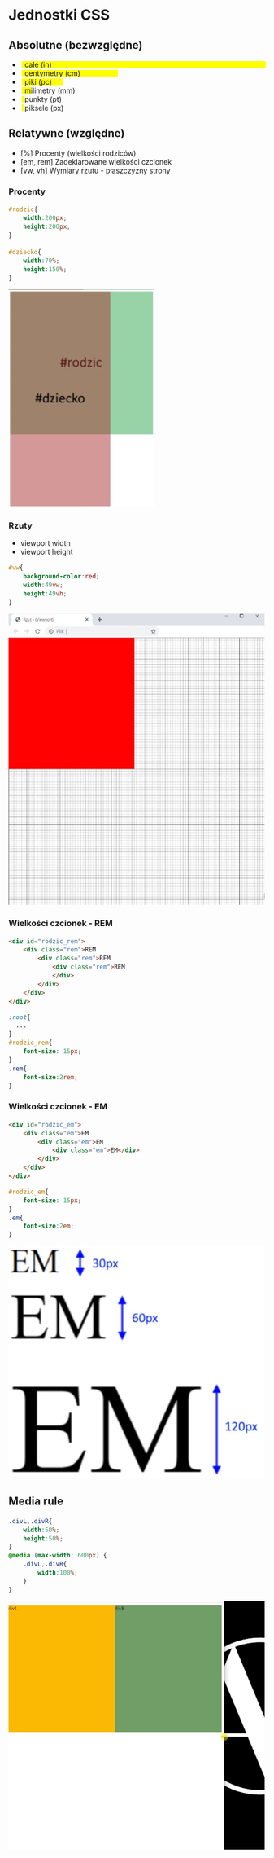 # Jednostki CSS
## Absolutne (bezwzględne)
<style>
  .units_ul li{
    position:relative;
    z-index:1;
  }
  .units_ul li:after{
    z-index:-1;
    content:"";
    background:yellow;
    position:absolute;
    height:calc(100% - 4px);
    width:100%;
    top:0;
    left:0;
    margin:2px;
  } 
  .units_ul .in:after{ width:5in; }
  .units_ul .cm:after{ width:5cm; }
  .units_ul .pc:after{ width:5pc; }
  .units_ul .mm:after{ width:5mm; }
  .units_ul .pt:after{ width:5pt; }
  .units_ul .px:after{ width:5px; }

</style>

<ul class="units_ul">
  <li class="in">&nbsp;&nbsp;cale (in)</li>
  <li class="cm">&nbsp;&nbsp;centymetry (cm)</li>
  <li class="pc">&nbsp;&nbsp;piki (pc)</li>
  <li class="mm">&nbsp;&nbsp;milimetry (mm)</li>
  <li class="pt">&nbsp;&nbsp;punkty (pt)</li>
  <li class="px">&nbsp;&nbsp;piksele (px)</li>
</ul>


## Relatywne (względne)
- [%] Procenty (wielkości rodziców)
- [em, rem] Zadeklarowane wielkości czcionek
- [vw, vh] Wymiary rzutu - płaszczyzny strony


### Procenty
<div class="standardWrapper">
<div>

```css
#rodzic{
	width:200px;
	height:200px;
}

#dziecko{
	width:70%;
	height:150%;	
}
```
</div>
<div>

![Percents example](../images/css_units_percent.webp)
</div>
</div>

### Rzuty 
<div class="standardWrapper">
<div>

- viewport width
- viewport height
```css
#vw{
    background-color:red;
    width:49vw;
    height:49vh;
}
```
</div>
<div>

![Viewports](../images/css_viewports.webp)
</div>
</div>

### Wielkości czcionek - REM
```html
<div id="rodzic_rem">
	<div class="rem">REM
		<div class="rem">REM
			<div class="rem">REM
			</div>
		</div>
	</div>
</div>
```
```css
:root{
  ...
}
#rodzic_rem{
	font-size: 15px;
}
.rem{
	font-size:2rem;
}
```

### Wielkości czcionek - EM
```html
<div id="rodzic_em">
	<div class="em">EM
		<div class="em">EM
			<div class="em">EM</div>
		</div>
	</div>
</div>
```
```css
#rodzic_em{
	font-size: 15px;
}
.em{
	font-size:2em;
}
```
![em units](../images/css_units_em.webp)



## Media rule
```css
.divL,.divR{
	width:50%;
	height:50%;
}
@media (max-width: 600px) {
	.divL,.divR{
		width:100%;
	}	
}
```
![css media](../images/css_media.gif)

